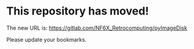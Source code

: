 # This repository has moved!

The new URL is: https://gitlab.com/NF6X_Retrocomputing/pyImageDisk

Please update your bookmarks.
